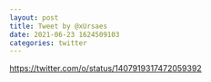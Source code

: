 ```yaml
--- 
layout: post 
title: Tweet by @xUrsaes 
date: 2021-06-23 1624509103 
categories: twitter 
--- 
```

https://twitter.com/o/status/1407919317472059392
